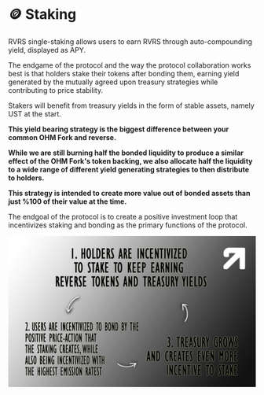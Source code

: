 # 🪙 Staking

RVRS single-staking allows users to earn RVRS through auto-compounding yield, displayed as APY.

The endgame of the protocol and the way the protocol collaboration works best is that holders stake their tokens after bonding them, earning yield generated by the mutually agreed upon treasury strategies while contributing to price stability.&#x20;

Stakers will benefit from treasury yields in the form of stable assets, namely UST at the start.&#x20;

**This yield bearing strategy is the biggest difference between your common OHM Fork and reverse.**&#x20;

**While we are still burning half the bonded liquidity to produce a similar effect of the OHM Fork's token backing, we also allocate half the liquidity to a wide range of different yield generating strategies to then distribute to holders.**

**This strategy is intended to create more value out of bonded assets than just %100 of their value at the time.**

The endgoal of the protocol is to create a positive investment loop that incentivizes staking and bonding as the primary functions of the protocol.

![](../.gitbook/assets/memo1sonsonson.png)
